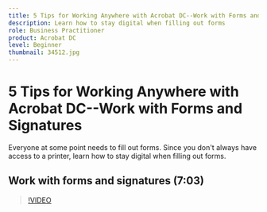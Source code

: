 ```yaml
---
title: 5 Tips for Working Anywhere with Acrobat DC--Work with Forms and Signatures
description: Learn how to stay digital when filling out forms
role: Business Practitioner
product: Acrobat DC
level: Beginner
thumbnail: 34512.jpg
---
```


# 5 Tips for Working Anywhere with Acrobat DC--Work with Forms and Signatures

Everyone at some point needs to fill out forms. Since you don't always have access to a printer, learn how to stay digital when filling out forms.

## Work with forms and signatures (7:03)

>[!VIDEO](https://video.tv.adobe.com/v/34512)
